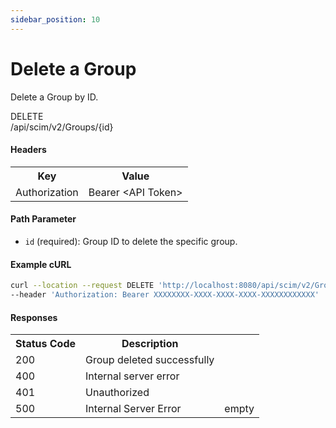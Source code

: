 ```yaml
---
sidebar_position: 10
---
```


# Delete a Group

Delete a Group by ID.

<div class="apidocs-header">
    <div class="method delete">DELETE</div>
    <div class="endpoint">/api/scim/v2/Groups/&#123;id&#125;</div>
</div>


#### Headers
<table>
    <tr>
        <th>Key</th>
        <th>Value</th>
    </tr>
    <tr>
        <td>Authorization</td>
        <td>Bearer &lt;API Token&gt;</td>
    </tr>
</table>

#### Path Parameter

- `id` (required): Group ID to delete the specific group.

#### Example cURL

```bash
curl --location --request DELETE 'http://localhost:8080/api/scim/v2/Groups/group-123' \
--header 'Authorization: Bearer XXXXXXXX-XXXX-XXXX-XXXX-XXXXXXXXXXXX'
```
#### Responses
<table>
    <tr>
        <th>Status Code</th>
        <th>Description</th>
    </tr>
    <tr>
        <td>200</td>
        <td>Group deleted successfully</td>
    </tr>
    <tr>
        <td>400</td>
        <td>Internal server error</td>
    </tr>
    <tr>
        <td>401</td>
        <td>Unauthorized</td>
    </tr>
    <tr>
        <td>500</td>
        <td>Internal Server Error</td>
        <td>empty</td>
    </tr>
</table>